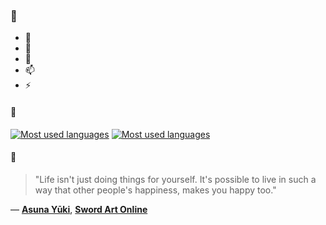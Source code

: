 ### 👋

- 🔭
- 🌱
- 💬
- 📫
- ⚡

#### 🧏

[![Most used languages](https://github-readme-stats-aynah.vercel.app/api/top-langs/?username=aynh&theme=solarized-dark&langs_count=6&layout=compact&hide_title=true)](https://github.com/anuraghazra/github-readme-stats#gh-dark-mode-only)
[![Most used languages](https://github-readme-stats-aynah.vercel.app/api/top-langs/?username=aynh&theme=solarized-light&langs_count=6&layout=compact&hide_title=true)](https://github.com/anuraghazra/github-readme-stats#gh-light-mode-only)

#### 💬

> "Life isn't just doing things for yourself. It's possible to live in such a way that other people's happiness, makes you happy too."

&mdash; [**Asuna Yūki**](https://myanimelist.net/character.php?q=Asuna%20Y%C5%ABki&cat=character), [**Sword Art Online**](https://myanimelist.net/search/all?q=Sword%20Art%20Online&cat=all)
